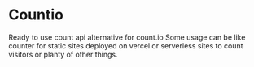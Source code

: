 # Countio
Ready to use count api alternative for count.io
Some usage can be like counter for static sites deployed on vercel or serverless sites to count visitors or planty of other things.
